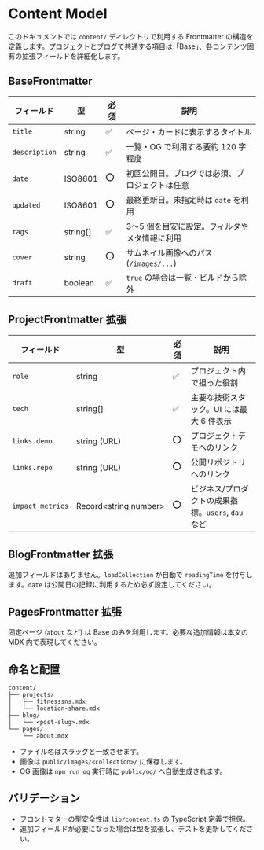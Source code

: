 # Content Model

このドキュメントでは `content/` ディレクトリで利用する Frontmatter の構造を定義します。プロジェクトとブログで共通する項目は「Base」、各コンテンツ固有の拡張フィールドを詳細化します。

## BaseFrontmatter

| フィールド      | 型           | 必須 | 説明 |
| --------------- | ------------ | ---- | ---- |
| `title`         | string       | ✅   | ページ・カードに表示するタイトル |
| `description`   | string       | ✅   | 一覧・OG で利用する要約 120 字程度 |
| `date`          | ISO8601      | ⭕️  | 初回公開日。ブログでは必須、プロジェクトは任意 |
| `updated`       | ISO8601      | ⭕️  | 最終更新日。未指定時は `date` を利用 |
| `tags`          | string[]     | ✅   | 3〜5 個を目安に設定。フィルタやメタ情報に利用 |
| `cover`         | string       | ⭕️  | サムネイル画像へのパス (`/images/...`) |
| `draft`         | boolean      | ✅   | `true` の場合は一覧・ビルドから除外 |

## ProjectFrontmatter 拡張

| フィールド           | 型                | 必須 | 説明 |
| -------------------- | ----------------- | ---- | ---- |
| `role`               | string            | ✅   | プロジェクト内で担った役割 |
| `tech`               | string[]          | ✅   | 主要な技術スタック。UI には最大 6 件表示 |
| `links.demo`         | string (URL)      | ⭕️  | プロジェクトデモへのリンク |
| `links.repo`         | string (URL)      | ⭕️  | 公開リポジトリへのリンク |
| `impact_metrics`     | Record<string,number> | ⭕️ | ビジネス/プロダクトの成果指標。`users`, `dau` など |

## BlogFrontmatter 拡張

追加フィールドはありません。`loadCollection` が自動で `readingTime` を付与します。`date` は公開日の記録に利用するため必ず設定してください。

## PagesFrontmatter 拡張

固定ページ (`about` など) は Base のみを利用します。必要な追加情報は本文の MDX 内で表現してください。

## 命名と配置

```
content/
├── projects/
│   ├── fitnesssns.mdx
│   └── location-share.mdx
├── blog/
│   └── <post-slug>.mdx
└── pages/
    └── about.mdx
```

- ファイル名はスラッグと一致させます。
- 画像は `public/images/<collection>/` に保存します。
- OG 画像は `npm run og` 実行時に `public/og/` へ自動生成されます。

## バリデーション

- フロントマターの型安全性は `lib/content.ts` の TypeScript 定義で担保。
- 追加フィールドが必要になった場合は型を拡張し、テストを更新してください。
